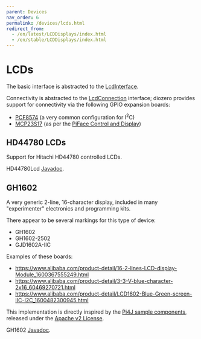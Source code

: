```yaml
---
parent: Devices
nav_order: 6
permalink: /devices/lcds.html
redirect_from:
  - /en/latest/LCDDisplays/index.html
  - /en/stable/LCDDisplays/index.html
---
```


# LCDs

The basic interface is abstracted to the [LcdInterface](https://www.javadoc.io/doc/com.diozero/diozero-core/latest/com/diozero/devices/LcdInterface.html).

Connectivity is abstracted to the [LcdConnection](https://www.javadoc.io/doc/com.diozero/diozero-core/latest/com/diozero/devices/LcdConnection.html)
interface; diozero provides support for connectivity via the following GPIO expansion boards:

+ [PCF8574](3_ExpansionBoards.md#pcf8574) (a very common configuration for I<sup>2</sup>C)
+ [MCP23S17](3_ExpansionBoards.md#mcp23xxx) (as per the [PiFace Control and Display](http://www.piface.org.uk/products/piface_control_and_display/))

## HD44780 LCDs

Support for Hitachi HD44780 controlled LCDs.

HD44780Lcd [Javadoc](https://www.javadoc.io/doc/com.diozero/diozero-core/latest/com/diozero/devices/HD44780Lcd.html).

## GH1602

A very generic 2-line, 16-character display, included in many "experimenter" electronics and programming kits.

There appear to be several markings for this type of device:

* GH1602
* GH1602-2502
* GJD1602A-IIC

Examples of these boards:
- https://www.alibaba.com/product-detail/16-2-lines-LCD-display-Module_1600367555249.html
- https://www.alibaba.com/product-detail/3-3-V-blue-character-2x16_60469270721.html
- https://www.alibaba.com/product-detail/LCD1602-Blue-Green-screen-IIC-I2C_1600482300945.html

This implementation is directly inspired by the [Pi4J sample components](https://github.com/Pi4J/pi4j-example-components), released
under the [Apache v2 License](https://github.com/Pi4J/pi4j-example-components/blob/main/LICENSE).


GH1602 [Javadoc](https://www.javadoc.io/doc/com.diozero/diozero-core/latest/com/diozero/devices/GH1602Lcd.html).
